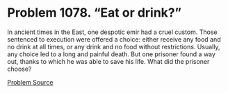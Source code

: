 # Problem 1078. “Eat or drink?”

In ancient times in the East, one despotic emir had a cruel custom. Those sentenced to execution were offered a choice: either receive any food and no drink at all times, or any drink and no food without restrictions. Usually, any choice led to a long and painful death. But one prisoner found a way out, thanks to which he was able to save his life. What did the prisoner choose?

[Problem Source](https://www.trizland.ru/tasks/5525/)